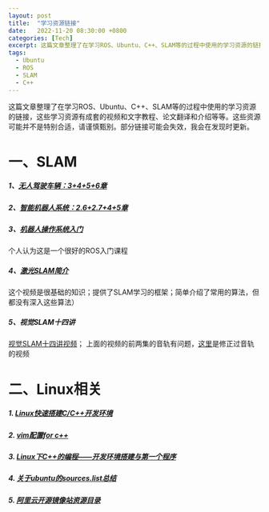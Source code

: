 ```yaml
---
layout: post
title:  "学习资源链接"
date:   2022-11-20 08:30:00 +0800
categories: [Tech]
excerpt: 这篇文章整理了在学习ROS、Ubuntu、C++、SLAM等的过程中使用的学习资源的链接。
tags:
  - Ubuntu 
  - ROS
  - SLAM
  - C++
---
```


这篇文章整理了在学习ROS、Ubuntu、C++、SLAM等的过程中使用的学习资源的链接，这些学习资源有成套的视频和文字教程、论文翻译和介绍等等。这些资源可能并不是特别合适，请谨慎甄别。部分链接可能会失效，我会在发现时更新。

# 一、SLAM
##### 1、[无人驾驶车辆：3+4+5+6章](https://www.icourse163.org/course/BIT-1207432808?from=searchPage)

##### 2、[智能机器人系统：2.6+2.7+4+5章](https://www.icourse163.org/learn/NUDT-1205969803?tid=1462903468#/learn/content)

##### 3、[机器人操作系统入门](https://www.icourse163.org/course/NUDT-1205969803?from=searchPage)
个人认为这是一个很好的ROS入门课程

##### 4、[激光SLAM简介](https://www.bilibili.com/video/BV1hb411L7VF?from=search&seid=10825784746808164840)
这个视频是很基础的知识；提供了SLAM学习的框架；简单介绍了常用的算法，但都没有深入这些算法）

##### 5、视觉SLAM十四讲
[视觉SLAM十四讲视频](https://www.bilibili.com/video/BV16t411g7FR?from=search&seid=15841560307126098506)；
上面的视频的前两集的音轨有问题，[这里](https://www.bilibili.com/video/BV1Xr4y1F7Zi)是修正过音轨的视频


# 二、Linux相关

##### 1. [Linux快速搭建C/C++开发环境](https://www.cnblogs.com/jfzhu/p/13467226.html)

##### 2. [vim配置for c++](https://blog.csdn.net/xiaohu50/article/details/51988154)

##### 3. [Linux下C++的编程——开发环境搭建与第一个程序](https://blog.csdn.net/luoweifu/article/details/50197913)

##### 4. [关于ubuntu的sources.list总结](https://www.cnblogs.com/jiangz/p/4076811.html)

##### 5. [阿里云开源镜像站资源目录](http://mirrors.aliyun.com/ubuntu-releases/18.04/)








